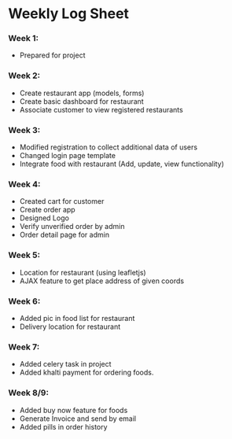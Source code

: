 # Weekly Log Sheet

### Week 1:

- Prepared for project


### Week 2:

- Create restaurant app (models, forms)
- Create basic dashboard for restaurant
- Associate customer to view registered restaurants 


### Week 3:

- Modified registration to collect additional data of users
- Changed login page template
- Integrate food with restaurant (Add, update, view functionality) 


### Week 4:

- Created cart for customer 
- Create order app
- Designed Logo
- Verify unverified order by admin
- Order detail page for admin


### Week 5:

- Location for restaurant (using leafletjs)
- AJAX feature to get place address of given coords

### Week 6:

- Added pic in food list for restaurant
- Delivery location for restaurant

### Week 7:
- Added celery task in project
- Added khalti payment for ordering foods.

### Week 8/9:
- Added buy now feature for foods
- Generate Invoice and send by email
- Added pills in order history